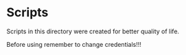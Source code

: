 # Scripts

Scripts in this directory were created for better quality of life.

Before using remember to change credentials!!!